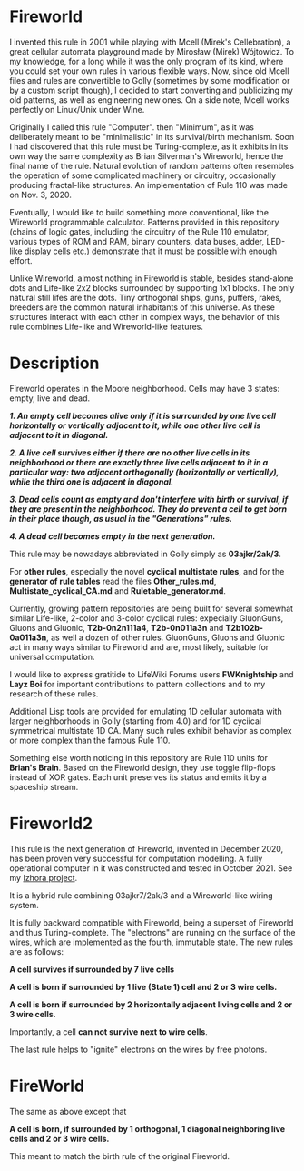 # Fireworld

I invented this rule in 2001 while playing with Mcell (Mirek's Cellebration), a great cellular automata playground made by Mirosław (Mirek) Wójtowicz. To my knowledge, for a long while it was the only program of its kind, where you could set your own rules in various flexible ways. Now, since old Mcell files and rules are convertible to Golly (sometimes by some modification or by a custom script though), I decided to start converting and publicizing my old patterns, as well as engineering new ones. On a side note, Mcell works perfectly on Linux/Unix under Wine.

Originally I called this rule "Computer". then "Minimum", as it was deliberately meant to be "minimalistic" in its survival/birth mechanism. Soon I had discovered that this rule must be Turing-complete, as it exhibits in its own way the same complexity as Brian Silverman's Wireworld, hence the final name of the rule. Natural evolution of random patterns often resembles the operation of some complicated machinery or circuitry, occasionally producing fractal-like structures. An implementation of Rule 110 was made on Nov. 3, 2020. 

Eventually, I would like to build something more conventional, like the Wireworld programmable calculator. Patterns provided in this repository (chains of logic gates, including the circuitry of the Rule 110 emulator, various types of ROM and RAM, binary counters, data buses, adder, LED-like display cells etc.) demonstrate that it must be possible with enough effort.

Unlike Wireworld, almost nothing in Fireworld is stable, besides stand-alone dots and Life-like 2x2 blocks surrounded by supporting 1x1 blocks. The only natural still lifes are the dots. Tiny orthogonal ships, guns, puffers, rakes, breeders are the common natural inhabitants of this universe. As these structures interact with each other in complex ways, the behavior of this rule combines Life-like and Wireworld-like features.

# Description

Fireworld operates in the Moore neighborhood. Cells may have 3 states: empty, live and dead.

***1. An empty cell becomes alive only if it is surrounded by one live cell horizontally or vertically adjacent to it, while one other live cell is adjacent to it in diagonal.***

***2. A live cell survives either if there are no other live cells in its neighborhood or there are exactly three live cells adjacent to it in a particular way: two adjacent orthogonally (horizontally or vertically), while the third one is adjacent in diagonal.***

***3. Dead cells count as empty and don't interfere with birth or survival, if they are present in the neighborhood. They do prevent a cell to get born in their place though, as usual in the "Generations" rules.***

***4. A dead cell becomes empty in the next generation.***

This rule may be nowadays abbreviated in Golly simply as **03ajkr/2ak/3**.

For **other rules**, especially the novel **cyclical multistate rules**, and for the **generator of rule tables** read the files **Other_rules.md**, **Multistate_cyclical_CA.md** and **Ruletable_generator.md**.

Currently, growing pattern repositories are being built for several somewhat similar Life-like, 2-color and 3-color cyclical rules: expecially GluonGuns, Gluons and Gluonic, **T2b-0n2n111a4**, **T2b-0n011a3n** and **T2b102b-0a011a3n**, as well a dozen of other rules. GluonGuns, Gluons and Gluonic act in many ways similar to Fireworld and are, most likely, suitable for universal computation.

I would like to express gratitide to LifeWiki Forums users **FWKnightship** and **Layz Boi** for important contributions to pattern collections and to my research of these rules.

Additional Lisp tools are provided for emulating 1D cellular automata with larger neighborhoods in Golly (starting from 4.0) and for 1D cyciical symmetrical multistate 1D CA. Many such rules exhibit behavior as complex or more complex than the famous Rule 110.

Something else worth noticing in this repository are Rule 110 units for **Brian's Brain**. Based on the Fireworld design, they use toggle flip-flops instead of XOR gates. Each unit preserves its status and emits it by a spaceship stream.  

# Fireworld2

This rule is the next generation of Fireworld, invented in December 2020, has been proven very successful for computation modelling. A fully operational computer in it was constructed and tested in October 2021. See my [Izhora project](https://github.com/yoelmatveyev/Izhora).

It is a hybrid rule combining 03ajkr7/2ak/3 and a Wireworld-like wiring system.

It is fully backward compatible with Fireworld, being a superset of Fireworld and thus Turing-complete. The "electrons" are running on the surface of the wires, which are implemented as the fourth, immutable state. The new rules are as follows:

**A cell survives if surrounded by 7 live cells**

**A cell is born if surrounded by 1 live (State 1) cell and 2 or 3 wire cells.**

**A cell is born if surrounded by 2 horizontally adjacent living cells and 2 or 3 wire cells.**

Importantly, a cell **can not survive next to wire cells**. 

The last rule helps to "ignite" electrons on the wires by free photons.

# FireWorld

The same as above except that

**A cell is born, if surrounded by 1 orthogonal, 1 diagonal neighboring live cells and 2 or 3 wire cells.**

This meant to match the birth rule of the original Fireworld. 
